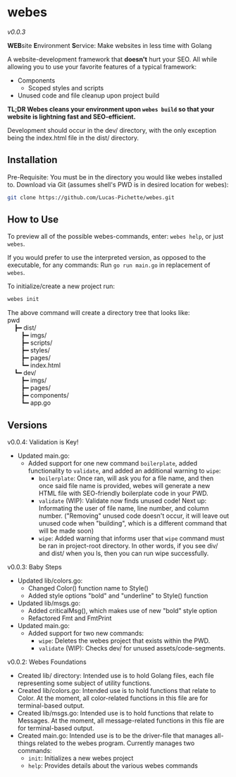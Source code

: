 # webes
_v0.0.3_  
  
**WEB**site **E**nvironment **S**ervice: Make websites in less time with Golang  
  
A website-development framework that **doesn't** hurt your SEO. All while 
allowing you to use your favorite features of a typical framework:  
* Components
  * Scoped styles and scripts
* Unused code and file cleanup upon project build
  
**TL;DR Webes cleans your environment upon `webes build` so that your website is lightning fast and SEO-efficient.**  
  
  
Development should occur in the dev/ directory, with the only exception being 
the index.html file in the dist/ directory.  

## Installation
Pre-Requisite: You must be in the directory you would like webes installed to.
Download via Git (assumes shell's PWD is in desired location for webes):  
```bash
git clone https://github.com/Lucas-Pichette/webes.git
```  

[comment]: <> (TODO: Add Installers for Each System)

## How to Use
To preview all of the possible webes-commands, enter:
`webes help`, or just `webes`. 
  
If you would prefer to use the interpreted version, as opposed to the 
executable, for any commands:
Run `go run main.go` in replacement of `webes`.  
  
To initialize/create a new project run:  
```bash
webes init
```  
  
The above command will create a directory tree that looks like:  
pwd  
&nbsp;&nbsp;&nbsp;&nbsp;┣━ dist/  
&nbsp;&nbsp;&nbsp;&nbsp;&nbsp;&nbsp;&nbsp;&nbsp;┣━ imgs/  
&nbsp;&nbsp;&nbsp;&nbsp;&nbsp;&nbsp;&nbsp;&nbsp;┣━ scripts/  
&nbsp;&nbsp;&nbsp;&nbsp;&nbsp;&nbsp;&nbsp;&nbsp;┣━ styles/  
&nbsp;&nbsp;&nbsp;&nbsp;&nbsp;&nbsp;&nbsp;&nbsp;┣━ pages/  
&nbsp;&nbsp;&nbsp;&nbsp;&nbsp;&nbsp;&nbsp;&nbsp;┗━ index.html  
&nbsp;&nbsp;&nbsp;&nbsp;┗━ dev/  
&nbsp;&nbsp;&nbsp;&nbsp;&nbsp;&nbsp;&nbsp;&nbsp;┣━ imgs/  
&nbsp;&nbsp;&nbsp;&nbsp;&nbsp;&nbsp;&nbsp;&nbsp;┣━ pages/  
&nbsp;&nbsp;&nbsp;&nbsp;&nbsp;&nbsp;&nbsp;&nbsp;┣━ components/  
&nbsp;&nbsp;&nbsp;&nbsp;&nbsp;&nbsp;&nbsp;&nbsp;┗━ app.go  

## Versions
v0.0.4: Validation is Key!
* Updated main.go:
  * Added support for one new command `boilerplate`, added functionality to `validate`, and added an additional warning to `wipe`:
    * `boilerplate`: Once ran, will ask you for a file name, and then once said file name is provided, webes will generate a new HTML file with SEO-friendly boilerplate code in your PWD.
    * `validate` (WIP): Validate now finds unused code! Next up: Informating the user of file name, line number, and column number. ("Removing" unused code doesn't occur, it will leave out unused code when "building", which is a different command that will be made soon)
    * `wipe`: Added warning that informs user that `wipe` command must be ran in project-root directory. In other words, if you see div/ and dist/ when you ls, then you can run wipe successfully.

v0.0.3: Baby Steps
* Updated lib/colors.go:
  * Changed Color() function name to Style()
  * Added style options "bold" and "underline" to Style() function
* Updated lib/msgs.go:
  * Added criticalMsg(), which makes use of new "bold" style option
  * Refactored Fmt and FmtPrint
* Updated main.go:
  * Added support for two new commands:
    * `wipe`: Deletes the webes project that exists within the PWD.
    * `validate` (WIP): Checks dev/ for unused assets/code-segments.
  

v0.0.2: Webes Foundations  
* Created lib/ directory: Intended use is to hold Golang files, each file 
    representing some subject of utility functions.
* Created lib/colors.go: Intended use is to hold functions that relate to 
    Color. At the moment, all color-related functions in this file are for 
    terminal-based output.
* Created lib/msgs.go: Intended use is to hold functions that relate to 
    Messages. At the moment, all message-related functions in this file are for 
    terminal-based output.
* Created main.go: Intended use is to be the driver-file that manages 
    all-things related to the webes program. Currently manages two commands: 
    * `init`: Initializes a new webes project
    * `help`: Provides details about the various webes commands

